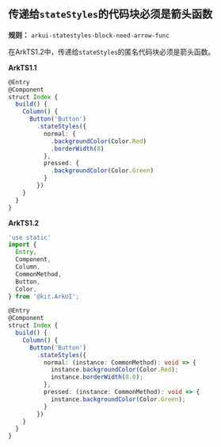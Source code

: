 ## 传递给`stateStyles`的代码块必须是箭头函数

**规则：** `arkui-statestyles-block-need-arrow-func`

在ArkTS1.2中，传递给`stateStyles`的匿名代码块必须是箭头函数。

**ArkTS1.1**

```typescript
@Entry
@Component
struct Index {
  build() {
    Column() {
      Button('Button')
        .stateStyles({
          normal: {
            .backgroundColor(Color.Red)
            .borderWidth(8)
          },
          pressed: {
            .backgroundColor(Color.Green)
          }
        })
    }
  }
}
```

**ArkTS1.2**

```typescript
'use static'
import {
  Entry,
  Component,
  Column,
  CommonMethod,
  Button,
  Color,
} from '@kit.ArkUI';

@Entry
@Component
struct Index {
  build() {
    Column() {
      Button('Button')
        .stateStyles({
          normal: (instance: CommonMethod): void => {
            instance.backgroundColor(Color.Red);
            instance.borderWidth(8.0);
          },
          pressed: (instance: CommonMethod): void => {
            instance.backgroundColor(Color.Green);
          }
        })
    }
  }
}
```